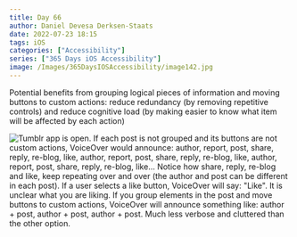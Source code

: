```yaml
---
title: Day 66
author: Daniel Devesa Derksen-Staats
date: 2022-07-23 18:15
tags: iOS
categories: ["Accessibility"]
series: ["365 Days iOS Accessibility"]
image: /Images/365DaysIOSAccessibility/image142.jpg
---
```


Potential benefits from grouping logical pieces of information and moving buttons to custom actions: reduce redundancy (by removing repetitive controls) and reduce cognitive load (by making easier to know what item will be affected by each action)

![Tumblr app is open. If each post is not grouped and its buttons are not custom actions, VoiceOver would announce: author, report, post, share, reply, re-blog, like, author, report, post, share, reply, re-blog, like, author, report, post, share, reply, re-blog, like... Notice how share, reply, re-blog and like, keep repeating over and over (the author and post can be different in each post). If a user selects a like button, VoiceOver will say: "Like". It is unclear what you are liking. If you group elements in the post and move buttons to custom actions, VoiceOver will announce something like: author + post, author + post, author + post. Much less verbose and cluttered than the other option.](/Images/365DaysIOSAccessibility/image142.jpg)

